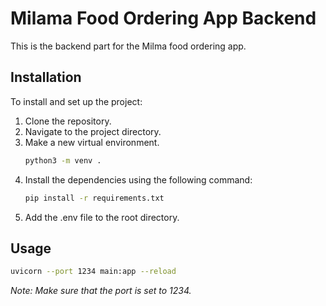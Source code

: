 # Milama Food Ordering App Backend
This is the backend part for the Milma food ordering app.

<!-- [![License](https://img.shields.io/badge/license-MIT-blue.svg)](LICENSE)-->

## Installation

To install and set up the project:

1. Clone the repository.
2. Navigate to the project directory.
3. Make a new virtual environment.
    ```bash
    python3 -m venv .
    ```
4. Install the dependencies using the following command:
    ```bash
    pip install -r requirements.txt
    ```
5. Add the .env file to the root directory.

## Usage

```bash
uvicorn --port 1234 main:app --reload
```
_Note: Make sure that the port is set to 1234._
